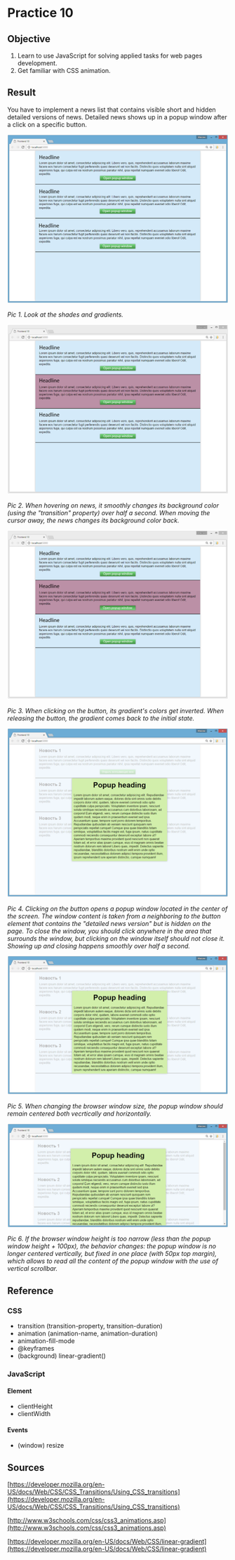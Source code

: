 # Practice 10
## Objective
1. Learn to use JavaScript for solving applied tasks for web pages development.
2. Get familiar with CSS animation.

## Result
You have to implement a news list that contains visible short and hidden detailed versions of news. Detailed news shows up in a popup window after a click on a specific button.

![Frontend10-Image1](Images/Frontend10-Image1.png)

*Pic 1. Look at the shades and gradients.*

![Frontend10-Image2](Images/Frontend10-Image2.png)

*Pic 2. When hovering on news, it smoothly changes its background color (using the "transition" property) over half a second. When moving the cursor away, the news changes its background color back.*

![Frontend10-Image3](Images/Frontend10-Image3.png)

*Pic 3. When clicking on the button, its gradient's colors get inverted. When releasing the button, the gradient comes back to the initial state.*

![Frontend10-Image4](Images/Frontend10-Image4.png)

*Pic 4. Clicking on the button opens a popup window located in the center of the screen. The window content is taken from a neighboring to the button element that contains the "detailed news version" but is hidden on the page. To close the window, you should click anywhere in the area that surrounds the window, but clicking on the window itself should not close it. Showing up and closing happens smoothly over half a second.*

![Frontend10-Image5](Images/Frontend10-Image5.png)

*Pic 5. When changing the browser window size, the popup window should remain centered both vecrtically and horizontally.*

![Frontend10-Image6](Images/Frontend10-Image6.png)

*Pic 6. If the browser window height is too narrow (less than the popup window height + 100px), the behavior changes: the popup window is no longer centered vertically, but fixed in one place (with 50px top margin), which allows to read all the content of the popup window with the use of vertical scrollbar.*

## Reference

### CSS
* transition (transition-property, transition-duration)
* animation (animation-name, animation-duration)
* animation-fill-mode
* @keyframes
* (background) linear-gradient()

### JavaScript

#### Element
* clientHeight
* clientWidth

#### Events
* (window) resize

## Sources

[https://developer.mozilla.org/en-US/docs/Web/CSS/CSS_Transitions/Using_CSS_transitions](https://developer.mozilla.org/en-US/docs/Web/CSS/CSS_Transitions/Using_CSS_transitions)

[http://www.w3schools.com/css/css3_animations.asp](http://www.w3schools.com/css/css3_animations.asp)

[https://developer.mozilla.org/en-US/docs/Web/CSS/linear-gradient](https://developer.mozilla.org/en-US/docs/Web/CSS/linear-gradient)